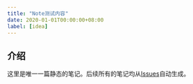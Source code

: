```yaml
---
title: "Note测试内容"
date: 2020-01-01T00:00:00+08:00
label: [idea]
---
```


## 介绍

这里是唯一一篇静态的笔记。后续所有的笔记均从[Issues](https://github.com/saltbo/blog/issues)自动生成。